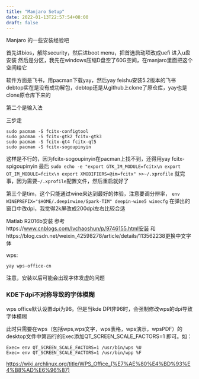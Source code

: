 ```yaml
---
title: "Manjaro Setup"
date: 2022-01-13T22:57:54+08:00
draft: false
---
```


Manjaro 的一些安装经验吧

首先进bios，解除security，然后进boot menu，把首选启动项改成uefi
进入u盘安装
然后是分区，我先在windows压缩D盘空了60G空间，在manjaro里面把这个空间给它


软件方面是飞书，用pacman下载yay，然后yay feishu安装5.2版本的飞书
debtop实在是没有成功解包，debtop还是从github上clone了原仓库，yay也是clone原仓库下来的

第二个是输入法

三步走



```sudo pacman -S fcitx
sudo pacman -S fcitx-configtool
sudo pacman -S fcitx-gtk2 fcitx-gtk3
sudo pacman -S fcitx-qt4 fcitx-qt5
sudo pacman -S fcitx-sogoupinyin
```
这样是不行的，因为fcitx-sogoupinyin在pacman上找不到，还得用yay fcitx-spigoupinyin
最后
`sudo echo -e "export GTK_IM_MODULE=fcitx\n export QT_IM_MODULE=fcitx\n export XMODIFIERS=@im=fcitx" >>~/.xprofile`
就完事，因为需要`~/.xprofile`配置文件，然后重启就好了


第三个是tim，这个只能通过wine来达到最好的体验，注意要调分辨率，
`env WINEPREFIX="$HOME/.deepinwine/Spark-TIM" deepin-wine5 winecfg`
在弹出的窗口中改dpi，我觉得2k屏改成200dpi左右比较合适

Matlab R2016b安装
参考https://www.cnblogs.com/lvchaoshun/p/9746155.html安装
和https://blog.csdn.net/weixin_42598278/article/details/113562238更换中文字体



wps:

```
yay wps-office-cn
```

注意，安装以后可能会出现字体发虚的问题

### KDE下dpi不对称导致的字体模糊

wps office默认设置dpi为96。但是当kde DPI非96时，会强制修改wps的dpi导致字体模糊

此时只需要在wps（包括wps,wps文字，wps表格，wps演示，wpsPDF）的desktop文件中第四行的Exec添加QT_SCREEN_SCALE_FACTORS=1 即可。如：

```
Exec= env QT_SCREEN_SCALE_FACTORS=1 /usr/bin/wps %U
Exec= env QT_SCREEN_SCALE_FACTORS=1 /usr/bin/wpp %F
```

https://wiki.archlinux.org/title/WPS_Office_(%E7%AE%80%E4%BD%93%E4%B8%AD%E6%96%87)
